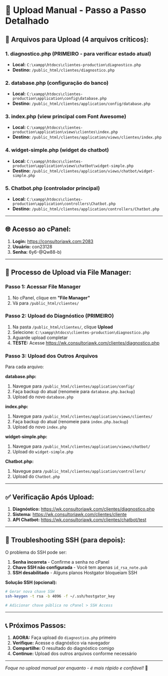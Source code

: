 # 🚀 Upload Manual - Passo a Passo Detalhado

## 📝 Arquivos para Upload (4 arquivos críticos):

### 1. **diagnostico.php** (PRIMEIRO - para verificar estado atual)
- **Local:** `C:\xampp\htdocs\clientes-production\diagnostico.php`
- **Destino:** `/public_html/clientes/diagnostico.php`

### 2. **database.php** (configuração do banco)
- **Local:** `C:\xampp\htdocs\clientes-production\application\config\database.php`
- **Destino:** `/public_html/clientes/application/config/database.php`

### 3. **index.php** (view principal com Font Awesome)
- **Local:** `C:\xampp\htdocs\clientes-production\application\views\clientes\index.php`
- **Destino:** `/public_html/clientes/application/views/clientes/index.php`

### 4. **widget-simple.php** (widget do chatbot)
- **Local:** `C:\xampp\htdocs\clientes-production\application\views\chatbot\widget-simple.php`
- **Destino:** `/public_html/clientes/application/views/chatbot/widget-simple.php`

### 5. **Chatbot.php** (controlador principal)
- **Local:** `C:\xampp\htdocs\clientes-production\application\controllers\Chatbot.php`
- **Destino:** `/public_html/clientes/application/controllers/Chatbot.php`

---

## 🌐 Acesso ao cPanel:

1. **Login:** https://consultoriawk.com:2083
2. **Usuário:** con23128
3. **Senha:** 6y6-@Qw88-b)

---

## 📁 Processo de Upload via File Manager:

### Passo 1: Acessar File Manager
1. No cPanel, clique em **"File Manager"**
2. Vá para `/public_html/clientes/`

### Passo 2: Upload do Diagnóstico (PRIMEIRO)
1. Na pasta `/public_html/clientes/`, clique **Upload**
2. Selecione: `C:\xampp\htdocs\clientes-production\diagnostico.php`
3. Aguarde upload completar
4. **TESTE:** Acesse https://wk.consultoriawk.com/clientes/diagnostico.php

### Passo 3: Upload dos Outros Arquivos
Para cada arquivo:

**database.php:**
1. Navegue para `/public_html/clientes/application/config/`
2. Faça backup do atual (renomeie para `database.php.backup`)
3. Upload do novo `database.php`

**index.php:**
1. Navegue para `/public_html/clientes/application/views/clientes/`
2. Faça backup do atual (renomeie para `index.php.backup`)
3. Upload do novo `index.php`

**widget-simple.php:**
1. Navegue para `/public_html/clientes/application/views/chatbot/`
2. Upload do `widget-simple.php`

**Chatbot.php:**
1. Navegue para `/public_html/clientes/application/controllers/`
2. Upload do `Chatbot.php`

---

## ✅ Verificação Após Upload:

1. **Diagnóstico:** https://wk.consultoriawk.com/clientes/diagnostico.php
2. **Sistema:** https://wk.consultoriawk.com/clientes/cliente
3. **API Chatbot:** https://wk.consultoriawk.com/clientes/chatbot/test

---

## 🔧 Troubleshooting SSH (para depois):

O problema do SSH pode ser:
1. **Senha incorreta** - Confirme a senha no cPanel
2. **Chave SSH não configurada** - Você tem apenas `id_rsa_note.pub`
3. **SSH desabilitado** - Alguns planos Hostgator bloqueiam SSH

**Solução SSH (opcional):**
```bash
# Gerar nova chave SSH
ssh-keygen -t rsa -b 4096 -f ~/.ssh/hostgator_key

# Adicionar chave pública no cPanel > SSH Access
```

---

## 📞 Próximos Passos:

1. **AGORA:** Faça upload do `diagnostico.php` primeiro
2. **Verifique:** Acesse o diagnóstico via navegador
3. **Compartilhe:** O resultado do diagnóstico comigo
4. **Continue:** Upload dos outros arquivos conforme necessário

---

*Foque no upload manual por enquanto - é mais rápido e confiável!* 🚀